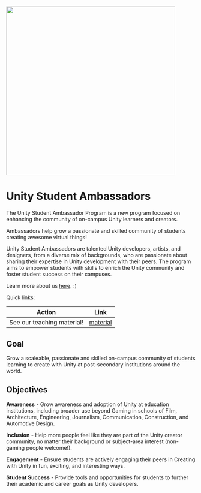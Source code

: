 # <img src="https://upload.wikimedia.org/wikipedia/commons/thumb/1/19/Unity_Technologies_logo.svg/1024px-Unity_Technologies_logo.svg.png" width ="450">
# Unity Student Ambassadors

The Unity Student Ambassador Program is a new program focused on enhancing the community of on-campus Unity learners and creators.

Ambassadors help grow a passionate and skilled community of students creating awesome virtual things!

Unity Student Ambassadors are talented Unity developers, artists, and designers, from a diverse mix of backgrounds, who are passionate about sharing their expertise in Unity development with their peers. The program aims to empower students with skills to enrich the Unity community and foster student success on their campuses. 

Learn more about us [here](https://docs.google.com/presentation/d/18GvyKRpHDhHnhFhhtQMp7mf6J0K0dpy6xbkziJPnABg/edit?usp=sharing). :)

Quick links:

| Action                          | Link                                   |
| ------------------------------- | -------------------------------------- |
| See our teaching material!      | [material](https://github.com/UnityStudentAmbassadors/materials)                           |


## Goal
Grow a scaleable, passionate and skilled on-campus community of students learning to create with Unity at post-secondary institutions around the world.

## Objectives

**Awareness** - Grow awareness and adoption of Unity at education institutions, including broader use beyond Gaming in schools of Film, Architecture, Engineering, Journalism, Communication, Construction, and Automotive Design.

**Inclusion** - Help more people feel like they are part of the Unity creator community, no matter their background or subject-area interest (non-gaming people welcome!).  

**Engagement** -  Ensure students are actively engaging their peers in Creating with Unity in fun, exciting, and interesting ways.

**Student Success** - Provide tools and opportunities for students to further their academic and career goals as Unity developers. 
